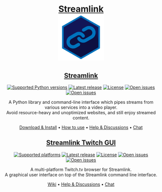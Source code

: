 <h1 align="center"><a href="https://streamlink.github.io/">Streamlink<br><img height="150" alt="Streamlink" src="https://raw.githubusercontent.com/streamlink/.github/master/profile/icon.svg"></a></h1>

<h2 align="center"><a href="https://streamlink.github.io/">Streamlink</a></h2>

<p align="center">
  <a href="https://github.com/streamlink/streamlink"><img alt="Supported Python versions" src="https://img.shields.io/pypi/pyversions/streamlink.svg?style=flat-square&maxAge=86400"></a>
  <a href="https://github.com/streamlink/streamlink/releases"><img alt="Latest release" src="https://img.shields.io/github/release/streamlink/streamlink.svg?style=flat-square&maxAge=86400"></a>
  <a href="https://github.com/streamlink/streamlink"><img alt="License" src="https://img.shields.io/github/license/streamlink/streamlink.svg?style=flat-square&maxAge=86400"></a>
  <a href="https://github.com/streamlink/streamlink/issues"><img alt="Open issues" src="https://img.shields.io/github/issues/streamlink/streamlink.svg?style=flat-square&maxAge=86400"></a>
  <a href="https://streamlink.github.io/donate.html"><img alt="Open issues" src="https://img.shields.io/static/v1?label=%E2%9D%A4&message=support&color=red&style=flat-square&maxAge=86400"></a>
</p>
<p align="center">
  A Python library and command-line interface which pipes streams from various services into a video player.<br>
  Avoid resource-heavy and unoptimized websites, and still enjoy streamed content.
</p>
<p align="center">
  <a href="https://streamlink.github.io/install.html">Download &amp; Install</a> • <a href="https://streamlink.github.io/cli.html">How to use</a> • <a href="https://github.com/streamlink/streamlink/discussions">Help &amp; Discussions</a> • <a href="https://matrix.to/#/#streamlink_streamlink:gitter.im">Chat</a>
</p>

<h2 align="center"><a href="https://streamlink.github.io/streamlink-twitch-gui/">Streamlink Twitch GUI</a></h2>

<p align="center">
  <a href="https://github.com/streamlink/streamlink-twitch-gui"><img alt="Supported platforms" src="https://img.shields.io/badge/platform-win%20%7C%20mac%20%7C%20linux-green.svg?style=flat-square&maxAge=86400"></a>
  <a href="https://github.com/streamlink/streamlink-twitch-gui/releases"><img alt="Latest release" src="https://img.shields.io/github/release/streamlink/streamlink-twitch-gui.svg?style=flat-square&maxAge=86400"></a>
  <a href="https://github.com/streamlink/streamlink-twitch-gui"><img alt="License" src="https://img.shields.io/github/license/streamlink/streamlink-twitch-gui.svg?style=flat-square&maxAge=86400"></a>
  <a href="https://github.com/streamlink/streamlink-twitch-gui/issues"><img alt="Open issues" src="https://img.shields.io/github/issues/streamlink/streamlink-twitch-gui.svg?style=flat-square&maxAge=86400"></a>
  <a href="https://github.com/streamlink/streamlink-twitch-gui#%EF%B8%8F-support"><img alt="Open issues" src="https://img.shields.io/static/v1?label=%E2%9D%A4&message=support&color=red&style=flat-square&maxAge=86400"></a>
</p>
<p align="center">
  A multi-platform Twitch.tv browser for Streamlink.<br>
  A graphical user interface on top of the Streamlink command line interface.
</p>
<p align="center">
  <a href="https://github.com/streamlink/streamlink-twitch-gui/wiki">Wiki</a> • <a href="https://github.com/streamlink/streamlink-twitch-gui/discussions">Help &amp; Discussions</a> • <a href="https://matrix.to/#/#streamlink_streamlink-twitch-gui:gitter.im">Chat</a>
</p>
